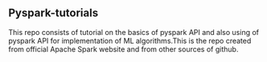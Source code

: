 ## Pyspark-tutorials
This repo consists of tutorial on the basics of pyspark API and also using of pyspark API for implementation of ML algorithms.This is the repo created from official Apache Spark website and from other sources of github.
